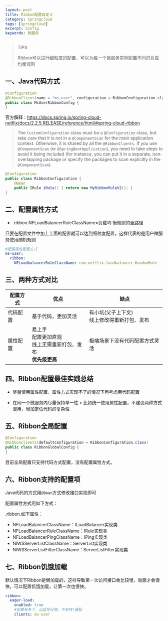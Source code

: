 ```yaml
---
layout: post
title: Ribbon配置自定义
category: springcloud
tags: [springcloud]
excerpt: Config
keywords: 微服务
---
```


> TIPS
>
> Ribbon可以进行细粒度的配置，可以为每一个微服务实例配置不同的负载均衡规则

## 一、Java代码方式

```java
@Configuration
@RibbonClient(name = "ms-user", configuration = RibbonConfiguration.class)
public class MsUserRibbonConfig {
}
```
官方解释：<https://docs.spring.io/spring-cloud-netflix/docs/2.2.5.RELEASE/reference/html/#spring-cloud-ribbon>

> The `CustomConfiguration` class must be a `@Configuration` class, but take care that it is not in a `@ComponentScan` for the main application context. Otherwise, it is shared by all the `@RibbonClients`. If you use `@ComponentScan` (or `@SpringBootApplication`), you need to take steps to avoid it being included (for instance, you can put it in a separate, non-overlapping package or specify the packages to scan explicitly in the `@ComponentScan`).

```java
@Configuration
public class RibbonConfiguration {
    @Bean
    public IRule iRule() { return new MyRibbonRuleV2(); }
}
```

## 二、配置属性方式

- <clientName>.ribbon.NFLoadBalancerRuleClassName=负载均
  衡规则的全路径

只要在配置文件中加上上面的配置就可以达到细粒度配置，这样代表的是用户微服务使用随机规则

```yaml
#配置属性配置方式
ms-user:
  ribbon:
    NFLoadbalancerRuleClassName: com.netflix.loadbalancer.RandomRule
```

## 三、两种方式对比

| 配置方式 | 优点                                                         | 缺点                                             |
| -------- | ------------------------------------------------------------ | ------------------------------------------------ |
| 代码配置 | 基于代码，更加灵活                                           | 有小坑(父子上下文)<br />线上修改得重新打包、发布 |
| 属性配置 | 易上手<br />配置更加直观<br />线上无需重新打包、发布<br />**优先级更高** | 极端场景下没有代码配置方式灵活                   |

## 四、Ribbon配置最佳实践总结

- 尽量使用属性配置，属性方式实现不了的情况下再考虑用代码配置 

- 在同一个微服务内尽量保持单一性
   • 比如统一使用属性配置，不建议两种方式混用，增加定位代码的复杂性 

## 五、Ribbon全局配置

```java
@Configuration
@RibbonClients(defaultConfiguration = RibbonConfiguration.class)
public class RibbonGlobalConfig {
}
```

目前全局配置只支持代码方式配置，没有配置属性方式。

## 六、Ribbon支持的配置项

Java代码的方式用```@Bean```方式修改接口实现即可

配置属性方式用如下方式：

<clientName>.ribbon.如下属性：

- NFLoadBalancerClassName：ILoadBalancer实现类
- NFLoadBalancerRuleClassName：IRule实现类
- NFLoadBalancerPingClassName：IPing实现类
- NIWSServerListClassName：ServerList实现类
- NIWSServerListFilterClassName：ServerListFilter实现类

## 七、Ribbon饥饿加载

默认情况下Ribbon是懒加载的，这样导致第一次访问接口会比较慢，后面才会很快，可以配置饥饿加载，让第一次也很快。

```yaml
ribbon:
  eager-load:
    enabled: true
    #如果有多个，以逗号分隔，不支持*通配
    clients: ms-user
```

